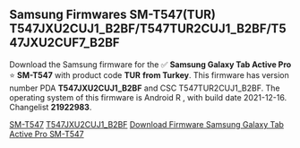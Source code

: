 <h2>Samsung Firmwares SM-T547(TUR) T547JXU2CUJ1_B2BF/T547TUR2CUJ1_B2BF/T547JXU2CUF7_B2BF</h2>
Download the Samsung firmware for the ✅ <strong>Samsung Galaxy Tab Active Pro </strong> ⭐ <strong>SM-T547</strong> with product code <strong>TUR</strong> <strong> from Turkey</strong>. This firmware has version number PDA <strong>T547JXU2CUJ1_B2BF</strong> and CSC T547TUR2CUJ1_B2BF. The operating system of this firmware is Android R , with build date 2021-12-16. Changelist <strong>21922983</strong>.

[SM-T547](https://samfirm.shop/samsung/model/SM-T547)
[T547JXU2CUJ1_B2BF](https://samfirm.shop/samsung/pda/T547JXU2CUJ1_B2BF)
[Download Firmware Samsung Galaxy Tab Active Pro SM-T547](https://samfirm.shop/samsung/firmware/483841)
